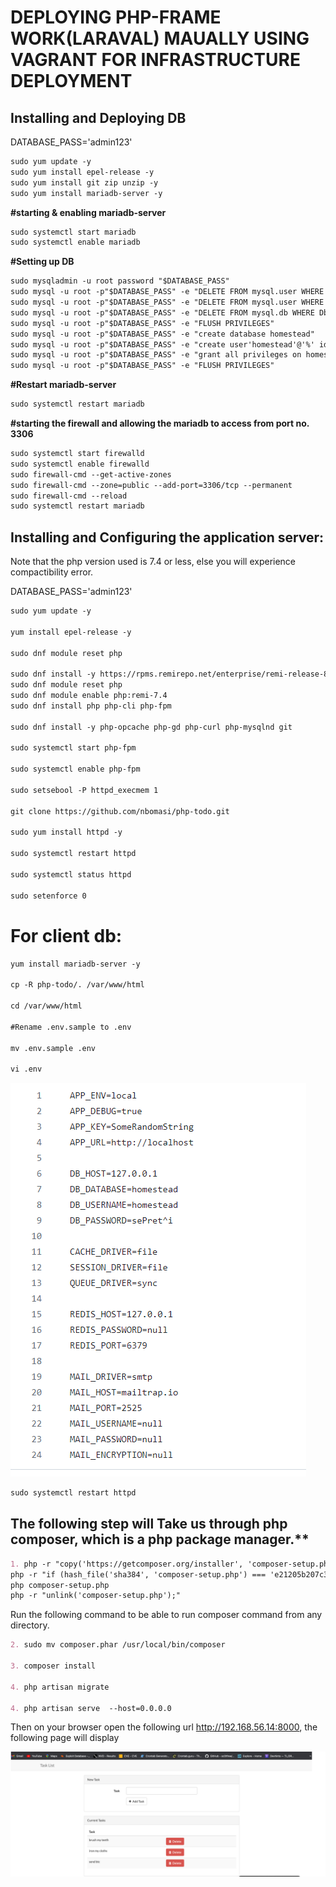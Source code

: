 # DEPLOYING PHP-FRAME WORK(LARAVAL) MAUALLY USING VAGRANT FOR INFRASTRUCTURE DEPLOYMENT

## Installing and Deploying DB

DATABASE_PASS='admin123'

```markdown
sudo yum update -y
sudo yum install epel-release -y
sudo yum install git zip unzip -y
sudo yum install mariadb-server -y
```

**#starting & enabling mariadb-server**

```markdown
sudo systemctl start mariadb
sudo systemctl enable mariadb
```

**#Setting up DB**

```markdown
sudo mysqladmin -u root password "$DATABASE_PASS"
sudo mysql -u root -p"$DATABASE_PASS" -e "DELETE FROM mysql.user WHERE User='root' AND Host NOT IN ('localhost', '127.0.0.1', '::1')"
sudo mysql -u root -p"$DATABASE_PASS" -e "DELETE FROM mysql.user WHERE User=''"
sudo mysql -u root -p"$DATABASE_PASS" -e "DELETE FROM mysql.db WHERE Db='test' OR Db='test\_%'"
sudo mysql -u root -p"$DATABASE_PASS" -e "FLUSH PRIVILEGES"
sudo mysql -u root -p"$DATABASE_PASS" -e "create database homestead"
sudo mysql -u root -p"$DATABASE_PASS" -e "create user'homestead'@'%' identified by 'admin123';"
sudo mysql -u root -p"$DATABASE_PASS" -e "grant all privileges on homestead.* TO 'homestead'@'%' identified by 'admin123'"
sudo mysql -u root -p"$DATABASE_PASS" -e "FLUSH PRIVILEGES"
```

**#Restart mariadb-server**

```markdown
sudo systemctl restart mariadb
```

**#starting the firewall and allowing the mariadb to access from port no. 3306**

```markdown
sudo systemctl start firewalld
sudo systemctl enable firewalld
sudo firewall-cmd --get-active-zones
sudo firewall-cmd --zone=public --add-port=3306/tcp --permanent
sudo firewall-cmd --reload
sudo systemctl restart mariadb
```

## Installing and Configuring the application server:

Note that the php version used is 7.4 or less, else you will experience compactibility error.

DATABASE_PASS='admin123'

```markdown
sudo yum update -y

yum install epel-release -y

sudo dnf module reset php

sudo dnf install -y https://rpms.remirepo.net/enterprise/remi-release-8.rpm
sudo dnf module reset php
sudo dnf module enable php:remi-7.4
sudo dnf install php php-cli php-fpm

sudo dnf install -y php-opcache php-gd php-curl php-mysqlnd git

sudo systemctl start php-fpm

sudo systemctl enable php-fpm

sudo setsebool -P httpd_execmem 1

git clone https://github.com/nbomasi/php-todo.git

sudo yum install httpd -y

sudo systemctl restart httpd

sudo systemctl status httpd

sudo setenforce 0 
```

# For client db:

```markdown
yum install mariadb-server -y

cp -R php-todo/. /var/www/html

cd /var/www/html

#Rename .env.sample to .env

mv .env.sample .env

vi .env
```

![php-todo-db](Images/php-todo-db.png)


```markdown
sudo systemctl restart httpd 
```

## The following step will Take us through php composer, which is a php package manager.**

```markdown
1. php -r "copy('https://getcomposer.org/installer', 'composer-setup.php');"
php -r "if (hash_file('sha384', 'composer-setup.php') === 'e21205b207c3ff031906575712edab6f13eb0b361f2085f1f1237b7126d785e826a450292b6cfd1d64d92e6563bbde02') { echo 'Installer verified'; } else { echo 'Installer corrupt'; unlink('composer-setup.php'); } echo PHP_EOL;"
php composer-setup.php
php -r "unlink('composer-setup.php');"
```

Run the following command to be able to run composer command from any directory.

```markdown
2. sudo mv composer.phar /usr/local/bin/composer

3. composer install

4. php artisan migrate

4. php artisan serve  --host=0.0.0.0
```

Then on your browser open the following url http://192.168.56.14:8000, the following page will display

![Php-webframe](Images/Laravel.png)